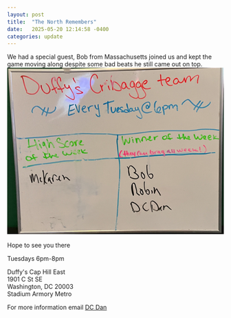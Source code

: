```yaml
---
layout: post
title:  "The North Remembers"
date:   2025-05-20 12:14:58 -0400
categories: update
---
```

We had a special guest, Bob from Massachusetts joined us and kept the game moving along despite some bad beats he still came out on top.
![Board](/images/the-north-remembers.png)

Hope to see you there

Tuesdays 6pm-8pm

Duffy's Cap Hill East\
1901 C St SE\
Washington, DC 20003\
Stadium Armory Metro

For more information email [DC Dan](mailto:dan@dcdan.com)
